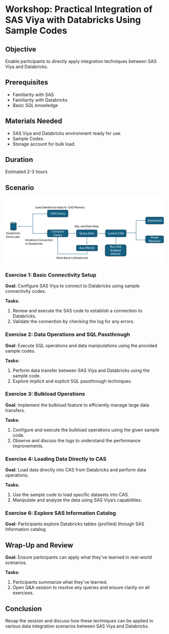 # Workshop: Practical Integration of SAS Viya with Databricks Using Sample Codes

## Objective
Enable participants to directly apply integration techniques between SAS Viya and Databricks.

## Prerequisites 
- Familiarity with SAS
- Familiarity with Databricks
- Basic SQL knowledge

## Materials Needed
- SAS Viya and Databricks environment ready for use.
- Sample Codes.
- Storage account for bulk load.

## Duration
Estimated 2-3 hours

## Scenario

<img src="data flow.png">

### Exercise 1: Basic Connectivity Setup
**Goal:** Configure SAS Viya to connect to Databricks using sample connectivity codes.

**Tasks:**
1. Review and execute the SAS code to establish a connection to Databricks.
2. Validate the connection by checking the log for any errors.

### Exercise 2: Data Operations and SQL Passthrough
**Goal:** Execute SQL operations and data manipulations using the provided sample codes.

**Tasks:**
1. Perform data transfer between SAS Viya and Databricks using the sample code.
2. Explore implicit and explicit SQL passthrough techniques.

### Exercise 3: Bulkload Operations
**Goal:** Implement the bulkload feature to efficiently manage large data transfers.

**Tasks:**
1. Configure and execute the bulkload operations using the given sample code.
2. Observe and discuss the logs to understand the performance improvements.

### Exercise 4: Loading Data Directly to CAS
**Goal:** Load data directly into CAS from Databricks and perform data operations.

**Tasks:**
1. Use the sample code to load specific datasets into CAS.
2. Manipulate and analyze the data using SAS Viya’s capabilities.

### Exercise 6: Explore SAS Information Catalog
**Goal:** Participants explore Databricks tables (profiled) through SAS Information catalog

## Wrap-Up and Review
**Goal:** Ensure participants can apply what they've learned in real-world scenarios.

**Tasks:**
1. Participants summarize what they've learned.
2. Open Q&A session to resolve any queries and ensure clarity on all exercises.

## Conclusion
Recap the session and discuss how these techniques can be applied in various data integration scenarios between SAS Viya and Databricks.


